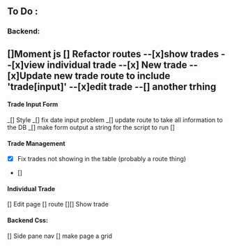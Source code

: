 ## To Do :

### Backend:

[]Moment js
[] Refactor routes
--[x]show trades
--[x]view individual trade
--[x] New trade
--[x]Update new trade route to include 'trade[input]'
--[x]edit trade
--[] another trhing
--

#### Trade Input Form

_[] Style
_[] fix date input problem
_[] update route to take all information to the DB
_[] make form output a string for the script to run
[]

#### Trade Management

- [x] Fix trades not showing in the table (probably a route thing)
- []

#### Individual Trade

[] Edit page
[] route
[][] Show trade

#### Backend Css:

[] Side pane nav
[] make page a grid
